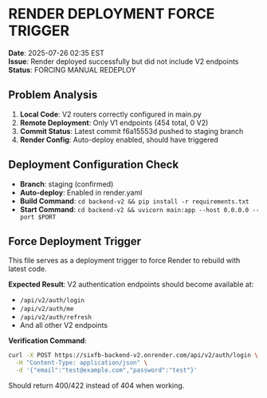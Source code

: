 # RENDER DEPLOYMENT FORCE TRIGGER

**Date**: 2025-07-26 02:35 EST  
**Issue**: Render deployed successfully but did not include V2 endpoints  
**Status**: FORCING MANUAL REDEPLOY

## Problem Analysis

1. **Local Code**: V2 routers correctly configured in main.py
2. **Remote Deployment**: Only V1 endpoints (454 total, 0 V2)
3. **Commit Status**: Latest commit f6a15553d pushed to staging branch
4. **Render Config**: Auto-deploy enabled, should have triggered

## Deployment Configuration Check

- **Branch**: staging (confirmed)
- **Auto-deploy**: Enabled in render.yaml
- **Build Command**: `cd backend-v2 && pip install -r requirements.txt`
- **Start Command**: `cd backend-v2 && uvicorn main:app --host 0.0.0.0 --port $PORT`

## Force Deployment Trigger

This file serves as a deployment trigger to force Render to rebuild with latest code.

**Expected Result**: V2 authentication endpoints should become available at:
- `/api/v2/auth/login`
- `/api/v2/auth/me` 
- `/api/v2/auth/refresh`
- And all other V2 endpoints

**Verification Command**:
```bash
curl -X POST https://sixfb-backend-v2.onrender.com/api/v2/auth/login \
  -H "Content-Type: application/json" \
  -d '{"email":"test@example.com","password":"test"}'
```

Should return 400/422 instead of 404 when working.